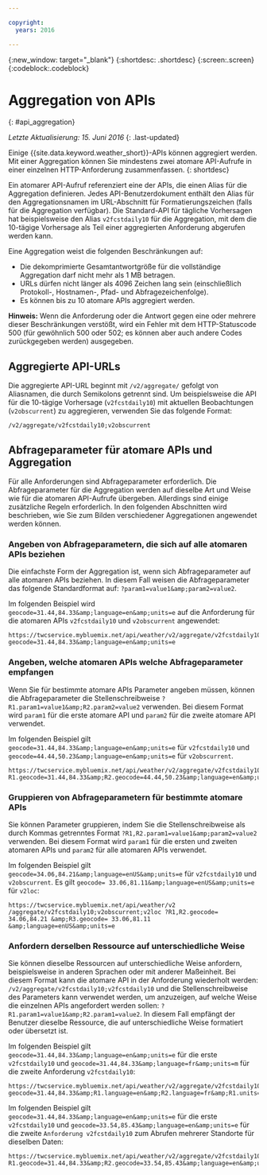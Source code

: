 ```yaml
---

copyright:
  years: 2016

---
```


{:new_window: target="_blank"}
{:shortdesc: .shortdesc}
{:screen:.screen}
{:codeblock:.codeblock}

# Aggregation von APIs
{: #api_aggregation}

*Letzte Aktualisierung: 15. Juni 2016*
{: .last-updated}

Einige {{site.data.keyword.weather_short}}-APIs können aggregiert werden. Mit einer Aggregation können Sie mindestens
zwei atomare API-Aufrufe in einer einzelnen HTTP-Anforderung zusammenfassen.
{: shortdesc}

Ein atomarer API-Aufruf referenziert eine der APIs, die einen Alias für die Aggregation definieren. Jedes API-Benutzerdokument enthält den Alias für den Aggregationsnamen im URL-Abschnitt
für Formatierungszeichen (falls für die Aggregation verfügbar). Die Standard-API für tägliche
Vorhersagen hat beispielsweise den Alias `v2fcstdaily10` für die Aggregation, mit dem
die 10-tägige Vorhersage als Teil einer aggregierten Anforderung abgerufen werden kann.

Eine Aggregation weist die folgenden Beschränkungen auf:

* Die dekomprimierte Gesamtantwortgröße für die vollständige Aggregation
darf nicht mehr als 1 MB betragen.
* URLs dürfen nicht länger als 4096 Zeichen lang sein
(einschließlich Protokoll-, Hostnamen-, Pfad- und Abfragezeichenfolge).
* Es können bis zu 10 atomare APIs aggregiert werden.

**Hinweis:** Wenn die Anforderung oder die Antwort gegen eine oder mehrere
dieser Beschränkungen verstößt, wird ein Fehler mit dem HTTP-Statuscode 500
(für gewöhnlich 500 oder 502; es können aber auch andere Codes zurückgegeben werden) ausgegeben.

## Aggregierte API-URLs
Die aggregierte API-URL beginnt mit `/v2/aggregate/` gefolgt von Aliasnamen, die durch Semikolons getrennt sind.
Um beispielsweise die API für die 10-tägige Vorhersage (`v2fcstdaily10`) mit aktuellen Beobachtungen (`v2obscurrent`) zu aggregieren,
verwenden Sie das folgende Format:

```
/v2/aggregate/v2fcstdaily10;v2obscurrent
```

## Abfrageparameter für atomare APIs und Aggregation
Für alle Anforderungen sind Abfrageparameter erforderlich. Die Abfrageparameter für die Aggregation werden auf dieselbe Art und Weise wie
für die atomaren API-Aufrufe übergeben. Allerdings sind einige zusätzliche Regeln erforderlich. In den folgenden Abschnitten wird beschrieben, wie Sie zum Bilden verschiedener
Aggregationen angewendet werden können.

### Angeben von Abfrageparametern, die sich auf alle atomaren APIs beziehen

Die einfachste Form der Aggregation ist,
wenn sich Abfrageparameter auf alle atomaren APIs beziehen. In diesem Fall weisen die Abfrageparameter das folgende
Standardformat auf: `?param1=value1&amp;param2=value2`.

Im folgenden Beispiel wird
`geocode=31.44,84.33&amp;language=en&amp;units=e` auf die Anforderung für die atomaren APIs
`v2fcstdaily10` und `v2obscurrent` angewendet:

```
https://twcservice.mybluemix.net/api/weather/v2/aggregate/v2fcstdaily10;v2obscurrent?geocode=31.44,84.33&amp;language=en&amp;units=e
```

### Angeben, welche atomaren APIs welche Abfrageparameter empfangen

Wenn Sie für bestimmte atomare APIs
Parameter angeben müssen, können die Abfrageparameter die Stellenschreibweise
`?R1.param1=value1&amp;R2.param2=value2` verwenden. Bei diesem Format wird `param1` für die erste atomare API und `param2` für die zweite atomare API verwendet.

Im folgenden Beispiel gilt `geocode=31.44,84.33&amp;language=en&amp;units=e` für
`v2fcstdaily10` und `geocode=44.44,50.23&amp;language=en&amp;units=e`
für `v2obscurrent`.

```
https://twcservice.mybluemix.net/api/weather/v2/aggregate/v2fcstdaily10;v2obscurrent?R1.geocode=31.44,84.33&amp;R2.geocode=44.44,50.23&amp;language=en&amp;units=e
```

### Gruppieren von Abfrageparametern für bestimmte atomare APIs

Sie können Parameter gruppieren, indem Sie die Stellenschreibweise als durch Kommas getrenntes Format `?R1,R2.param1=value1&amp;param2=value2` verwenden.
Bei diesem Format wird `param1` für die ersten und zweiten atomaren APIs und `param2` für alle atomaren APIs verwendet.

Im folgenden Beispiel gilt `geocode=34.06,84.21&amp;language=enUS&amp;units=e` für `v2fcstdaily10` und
`v2obscurrent`. Es gilt `geocode= 33.06,81.11&amp;language=enUS&amp;units=e` für
`v2loc`:

```
https://twcservice.mybluemix.net/api/weather/v2 /aggregate/v2fcstdaily10;v2obscurrent;v2loc ?R1,R2.geocode= 34.06,84.21 &amp;R3.geocode= 33.06,81.11 &amp;language=enUS&amp;units=e
```

### Anfordern derselben Ressource auf unterschiedliche Weise

Sie können dieselbe Ressourcen
auf unterschiedliche Weise anfordern, beispielsweise in anderen Sprachen oder mit anderer Maßeinheit. Bei diesem Format kann die atomare API in der Anforderung wiederholt werden: `/v2/aggregate/v2fcstdaily10;v2fcstdaily10` und die Stellenschreibweise
des Parameters kann verwendet werden, um anzuzeigen, auf welche Weise die einzelnen APIs angefordert werden sollen:
`?R1.param1=value1&amp;R2.param1=value2`. In diesem Fall empfängt der Benutzer dieselbe Ressource, die auf unterschiedliche Weise
formatiert oder übersetzt ist.

Im folgenden Beispiel gilt `geocode=31.44,84.33&amp;language=en&amp;units=e` für die erste `v2fcstdaily10` und `geocode=31.44,84.33&amp;language=fr&amp;units=m`
für die zweite Anforderung `v2fcstdaily10`:

```
https://twcservice.mybluemix.net/api/weather/v2/aggregate/v2fcstdaily10;v2fcstdaily10?geocode=31.44,84.33&amp;R1.language=en&amp;R2.language=fr&amp;R1.units=e&amp;R2.units=m
```

Im folgenden Beispiel gilt `geocode=31.44,84.33&amp;language=en&amp;units=e` für die erste `v2fcstdaily10` und
`geocode=33.54,85.43&amp;language=en&amp;units=e` für die zweite
`Anforderung v2fcstdaily10` zum Abrufen mehrerer Standorte für dieselben Daten:

```
https://twcservice.mybluemix.net/api/weather/v2/aggregate/v2fcstdaily10;v2fcstdaily10?R1.geocode=31.44,84.33&amp;R2.geocode=33.54,85.43&amp;language=en&amp;units=e
```




